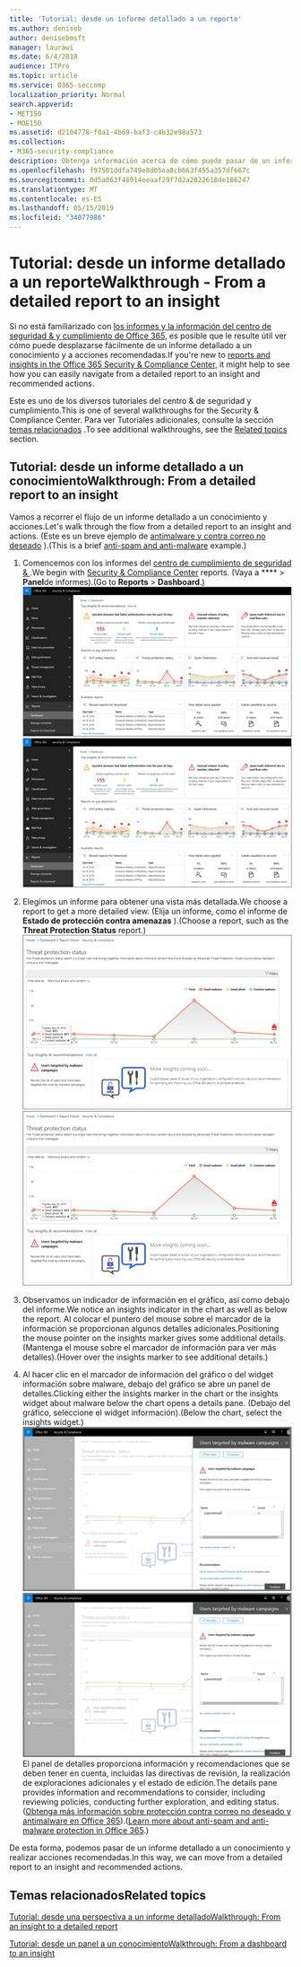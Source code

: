 ```yaml
---
title: 'Tutorial: desde un informe detallado a un reporte'
ms.author: deniseb
author: denisebmsft
manager: laurawi
ms.date: 6/4/2018
audience: ITPro
ms.topic: article
ms.service: O365-seccomp
localization_priority: Normal
search.appverid:
- MET150
- MOE150
ms.assetid: d2104778-f0a1-4b69-baf3-c4b32e98a573
ms.collection:
- M365-security-compliance
description: Obtenga información acerca de cómo puede pasar de un informe detallado a un conocimiento con las acciones recomendadas en el centro de seguridad &amp; y cumplimiento.
ms.openlocfilehash: f97501ddfa749e8d05ea8cb663f455a357df667c
ms.sourcegitcommit: 0d5a863f48914eeaaf29f7d2a2022618de186247
ms.translationtype: MT
ms.contentlocale: es-ES
ms.lasthandoff: 05/15/2019
ms.locfileid: "34077986"
---
```

# <a name="walkthrough---from-a-detailed-report-to-an-insight"></a><span data-ttu-id="b64b1-103">Tutorial: desde un informe detallado a un reporte</span><span class="sxs-lookup"><span data-stu-id="b64b1-103">Walkthrough - From a detailed report to an insight</span></span>

<span data-ttu-id="b64b1-104">Si no está familiarizado con [los informes y la información del centro de seguridad &amp; y cumplimiento de Office 365](reports-and-insights-in-security-and-compliance.md), es posible que le resulte útil ver cómo puede desplazarse fácilmente de un informe detallado a un conocimiento y a acciones recomendadas.</span><span class="sxs-lookup"><span data-stu-id="b64b1-104">If you're new to [reports and insights in the Office 365 Security &amp; Compliance Center](reports-and-insights-in-security-and-compliance.md), it might help to see how you can easily navigate from a detailed report to an insight and recommended actions.</span></span> 
  
<span data-ttu-id="b64b1-105">Este es uno de los diversos tutoriales del centro &amp; de seguridad y cumplimiento.</span><span class="sxs-lookup"><span data-stu-id="b64b1-105">This is one of several walkthroughs for the Security &amp; Compliance Center.</span></span> <span data-ttu-id="b64b1-106">Para ver Tutoriales adicionales, consulte la sección [temas relacionados](#related-topics) .</span><span class="sxs-lookup"><span data-stu-id="b64b1-106">To see additional walkthroughs, see the [Related topics](#related-topics) section.</span></span> 
  
## <a name="walkthrough-from-a-detailed-report-to-an-insight"></a><span data-ttu-id="b64b1-107">Tutorial: desde un informe detallado a un conocimiento</span><span class="sxs-lookup"><span data-stu-id="b64b1-107">Walkthrough: From a detailed report to an insight</span></span>

<span data-ttu-id="b64b1-108">Vamos a recorrer el flujo de un informe detallado a un conocimiento y acciones.</span><span class="sxs-lookup"><span data-stu-id="b64b1-108">Let's walk through the flow from a detailed report to an insight and actions.</span></span> <span data-ttu-id="b64b1-109">(Este es un breve ejemplo de [antimalware y contra correo no deseado](anti-spam-and-anti-malware-protection.md) ).</span><span class="sxs-lookup"><span data-stu-id="b64b1-109">(This is a brief [anti-spam and anti-malware](anti-spam-and-anti-malware-protection.md) example.)</span></span> 
  
1. <span data-ttu-id="b64b1-110">Comencemos con los informes del [centro de cumplimiento de seguridad &amp; ](https://protection.office.com) .</span><span class="sxs-lookup"><span data-stu-id="b64b1-110">We begin with [Security &amp; Compliance Center](https://protection.office.com) reports.</span></span> <span data-ttu-id="b64b1-111">(Vaya a \*\*\*\* \> **Panel**de informes).</span><span class="sxs-lookup"><span data-stu-id="b64b1-111">(Go to **Reports** \> **Dashboard**.)</span></span> <br/><span data-ttu-id="b64b1-112">![En el centro &amp; de seguridad y cumplimiento, vaya \> a informes de panel](media/68f3bb7c-b4f7-4cca-904b-478643a93c94.png)</span><span class="sxs-lookup"><span data-stu-id="b64b1-112">![In the Security &amp; Compliance Center, go to Reports \> Dashboard](media/68f3bb7c-b4f7-4cca-904b-478643a93c94.png)</span></span>
  
2. <span data-ttu-id="b64b1-113">Elegimos un informe para obtener una vista más detallada.</span><span class="sxs-lookup"><span data-stu-id="b64b1-113">We choose a report to get a more detailed view.</span></span> <span data-ttu-id="b64b1-114">(Elija un informe, como el informe de **Estado de protección contra amenazas** ).</span><span class="sxs-lookup"><span data-stu-id="b64b1-114">(Choose a report, such as the **Threat Protection Status** report.)</span></span><br/><span data-ttu-id="b64b1-115">![Informe de estado de protección contra amenazas que muestra información](media/f47d7dbd-816a-47ba-b8db-53919fbed192.png)</span><span class="sxs-lookup"><span data-stu-id="b64b1-115">![Threat Protection Status report showing insights](media/f47d7dbd-816a-47ba-b8db-53919fbed192.png)</span></span>
  
3. <span data-ttu-id="b64b1-116">Observamos un indicador de información en el gráfico, así como debajo del informe.</span><span class="sxs-lookup"><span data-stu-id="b64b1-116">We notice an insights indicator in the chart as well as below the report.</span></span> <span data-ttu-id="b64b1-117">Al colocar el puntero del mouse sobre el marcador de la información se proporcionan algunos detalles adicionales.</span><span class="sxs-lookup"><span data-stu-id="b64b1-117">Positioning the mouse pointer on the insights marker gives some additional details.</span></span> <span data-ttu-id="b64b1-118">(Mantenga el mouse sobre el marcador de información para ver más detalles).</span><span class="sxs-lookup"><span data-stu-id="b64b1-118">(Hover over the insights marker to see additional details.)</span></span>
    
4. <span data-ttu-id="b64b1-119">Al hacer clic en el marcador de información del gráfico o del widget información sobre malware, debajo del gráfico se abre un panel de detalles.</span><span class="sxs-lookup"><span data-stu-id="b64b1-119">Clicking either the insights marker in the chart or the insights widget about malware below the chart opens a details pane.</span></span> <span data-ttu-id="b64b1-120">(Debajo del gráfico, seleccione el widget información).</span><span class="sxs-lookup"><span data-stu-id="b64b1-120">(Below the chart, select the insights widget.)</span></span><br/><span data-ttu-id="b64b1-121">![Detalles de información sobre malware](media/2c8bccc5-ca4e-4bb9-ad4c-55fcee0535b7.png)</span><span class="sxs-lookup"><span data-stu-id="b64b1-121">![Details for insights about malware](media/2c8bccc5-ca4e-4bb9-ad4c-55fcee0535b7.png)</span></span><br/><span data-ttu-id="b64b1-122">El panel de detalles proporciona información y recomendaciones que se deben tener en cuenta, incluidas las directivas de revisión, la realización de exploraciones adicionales y el estado de edición.</span><span class="sxs-lookup"><span data-stu-id="b64b1-122">The details pane provides information and recommendations to consider, including reviewing policies, conducting further exploration, and editing status.</span></span> <span data-ttu-id="b64b1-123">([Obtenga más información sobre protección contra correo no deseado y antimalware en Office 365](anti-spam-and-anti-malware-protection.md)).</span><span class="sxs-lookup"><span data-stu-id="b64b1-123">([Learn more about anti-spam and anti-malware protection in Office 365](anti-spam-and-anti-malware-protection.md).)</span></span>
    
<span data-ttu-id="b64b1-124">De esta forma, podemos pasar de un informe detallado a un conocimiento y realizar acciones recomendadas.</span><span class="sxs-lookup"><span data-stu-id="b64b1-124">In this way, we can move from a detailed report to an insight and recommended actions.</span></span> 
  
## <a name="related-topics"></a><span data-ttu-id="b64b1-125">Temas relacionados</span><span class="sxs-lookup"><span data-stu-id="b64b1-125">Related topics</span></span>

[<span data-ttu-id="b64b1-126">Tutorial: desde una perspectiva a un informe detallado</span><span class="sxs-lookup"><span data-stu-id="b64b1-126">Walkthrough: From an insight to a detailed report</span></span>](from-an-insight-to-a-detailed-report.md)
  
[<span data-ttu-id="b64b1-127">Tutorial: desde un panel a un conocimiento</span><span class="sxs-lookup"><span data-stu-id="b64b1-127">Walkthrough: From a dashboard to an insight</span></span>](from-a-dashboard-to-an-insight.md)
  

